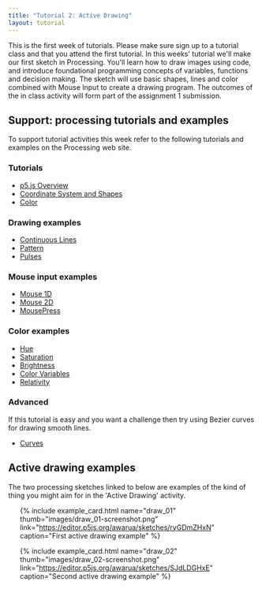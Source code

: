 ```yaml
---
title: "Tutorial 2: Active Drawing"
layout: tutorial
---
```


<p class="lead">
  This is the first week of tutorials. Please make sure sign up to a
  tutorial class and that you attend the first tutorial. In this
  weeks' tutorial we'll make our first sketch in Processing. You'll learn
  how to draw images using code, and introduce foundational programming
  concepts of variables, functions and decision making. The sketch will use
  basic shapes, lines and color combined with Mouse Input to create a drawing program. The outcomes of the in class activity will form part of
  the assignment 1 submission.
</p>

## Support: processing tutorials and examples

To support tutorial activities this week refer to the following tutorials  and examples on the Processing web site.

### Tutorials

* [p5.js Overview](https://github.com/processing/p5.js/wiki/p5.js-overview)
* [Coordinate System and Shapes](https://p5js.org/learn/coordinate-system-and-shapes.html)
* [Color](https://p5js.org/learn/color.html)

### Drawing examples

* [Continuous Lines](https://p5js.org/examples/drawing-continous-lines.html)
* [Pattern](https://p5js.org/examples/drawing-patterns.html)
* [Pulses](https://p5js.org/examples/drawing-pulses.html)

### Mouse input examples

* [Mouse 1D](https://p5js.org/examples/input-mouse-1d.html)
* [Mouse 2D](https://p5js.org/examples/input-mouse-2d.html)
* [MousePress](https://p5js.org/examples/input-mouse-press.html)

### Color examples

* [Hue](https://p5js.org/examples/color-hue.html)
* [Saturation](https://p5js.org/examples/color-saturation.html)
* [Brightness](https://p5js.org/examples/color-brightness.html)
* [Color Variables](https://p5js.org/examples/color-color-variables.html)
* [Relativity](https://p5js.org/examples/color-relativity.html)

### Advanced

If this tutorial is easy and you want a challenge then try using Bezier curves
for drawing smooth lines.

* [Curves](https://p5js.org/learn/curves.html)

## Active drawing examples

The two processing sketches linked to below are examples of the kind of thing 
you might aim for in the 'Active Drawing' activity.

<ul class="code-list">

{% include example_card.html name="draw_01" thumb="images/draw_01-screenshot.png" link="https://editor.p5js.org/awarua/sketches/ryGDmZHxN" caption="First active drawing example" %}

{% include example_card.html name="draw_02" thumb="images/draw_02-screenshot.png" link="https://editor.p5js.org/awarua/sketches/SJdLDGHxE" caption="Second active drawing example" %}

</ul>